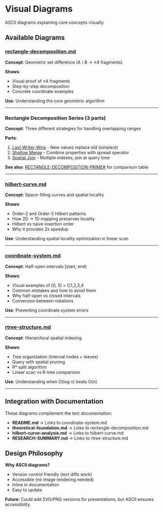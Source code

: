# Visual Diagrams

ASCII diagrams explaining core concepts visually.

## Available Diagrams

### [rectangle-decomposition.md](./rectangle-decomposition.md)

**Concept**: Geometric set difference (A \ B → ≤4 fragments)

**Shows**:

- Visual proof of ≤4 fragments
- Step-by-step decomposition
- Concrete coordinate examples

**Use**: Understanding the core geometric algorithm

---

### Rectangle Decomposition Series (3 parts)

**Concept**: Three different strategies for handling overlapping ranges

**Parts**:

1. [Last-Writer-Wins](./rectangle-decomposition-lww.md) - New values replace old (simplest)
2. [Shallow Merge](./rectangle-decomposition-merge.md) - Combine properties with spread operator
3. [Spatial Join](./rectangle-decomposition-spatial-join.md) - Multiple indexes, join at query time

**See also**: [RECTANGLE-DECOMPOSITION-PRIMER](../RECTANGLE-DECOMPOSITION-PRIMER.md) for comparison table

---

### [hilbert-curve.md](./hilbert-curve.md)

**Concept**: Space-filling curves and spatial locality

**Shows**:

- Order-2 and Order-3 Hilbert patterns
- How 2D → 1D mapping preserves locality
- Hilbert vs naive insertion order
- Why it provides 2x speedup

**Use**: Understanding spatial locality optimization in linear scan

---

### [coordinate-system.md](./coordinate-system.md)

**Concept**: Half-open intervals [start, end)

**Shows**:

- Visual examples of [0, 5) = 0,1,2,3,4
- Common mistakes and how to avoid them
- Why half-open vs closed intervals
- Conversion between notations

**Use**: Preventing coordinate system errors

---

### [rtree-structure.md](./rtree-structure.md)

**Concept**: Hierarchical spatial indexing

**Shows**:

- Tree organization (internal nodes + leaves)
- Query with spatial pruning
- R* split algorithm
- Linear scan vs R-tree comparison

**Use**: Understanding when O(log n) beats O(n)

---

## Integration with Documentation

These diagrams complement the text documentation:

- **README.md** → Links to coordinate-system.md
- **theoretical-foundation.md** → Links to rectangle-decomposition.md
- **hilbert-curve-analysis.md** → Links to hilbert-curve.md
- **RESEARCH-SUMMARY.md** → Links to rtree-structure.md

## Design Philosophy

**Why ASCII diagrams?**

- Version control friendly (text diffs work)
- Accessible (no image rendering needed)
- Inline in documentation
- Easy to update

**Future**: Could add SVG/PNG versions for presentations, but ASCII ensures accessibility.
